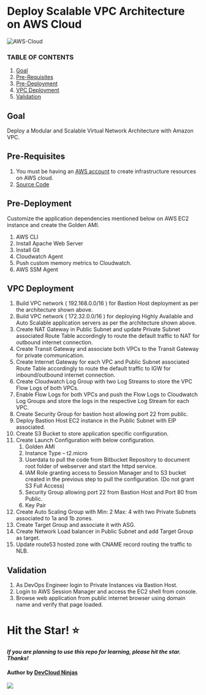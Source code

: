 # Deploy Scalable VPC Architecture on AWS Cloud

![AWS-Cloud](https://imgur.com/AXD50yl.png)

### TABLE OF CONTENTS
1. [Goal](https://github.com/DevCloudNinjas/DevOps-Projects/blob/master/DevOps%20Project-02/Project-02.md#goal)
2. [Pre-Requisites](https://github.com/DevCloudNinjas/DevOps-Projects/blob/master/DevOps%20Project-02/Project-02.md#pre-requisites)
3. [Pre-Deployment](https://github.com/DevCloudNinjas/DevOps-Projects/blob/master/DevOps%20Project-02/Project-02.md#pre-deployment)
4. [VPC Deployment](https://github.com/DevCloudNinjas/DevOps-Projects/blob/master/DevOps%20Project-02/Project-02.md#vpc-deployment)
5. [Validation](https://github.com/DevCloudNinjas/DevOps-Projects/blob/master/DevOps%20Project-02/Project-02.md#validation)

## Goal
Deploy a Modular and Scalable Virtual Network Architecture with Amazon VPC.

## Pre-Requisites
1. You must be having an [AWS account](https://aws.amazon.com/) to create infrastructure resources on AWS cloud.
2. [Source Code](https://github.com/DevCloudNinjas/DevOps-Projects/blob/master/DevOps%20Project-02/html-web-app)

## Pre-Deployment
Customize the application dependencies mentioned below on AWS EC2 instance and create the Golden AMI.

1. AWS CLI
2. Install Apache Web Server
3. Install Git
4. Cloudwatch Agent
5. Push custom memory metrics to Cloudwatch.
6. AWS SSM Agent

## VPC Deployment
1. Build VPC network ( 192.168.0.0/16 ) for Bastion Host deployment as per the architecture shown above.
2. Build VPC network ( 172.32.0.0/16 ) for deploying Highly Available and Auto Scalable application servers as per the architecture shown above.
3. Create NAT Gateway in Public Subnet and update Private Subnet associated Route Table accordingly to route the default traffic to NAT for outbound internet connection.
4. Create Transit Gateway and associate both VPCs to the Transit Gateway  for private communication.
5. Create Internet Gateway for each VPC and Public Subnet associated Route Table accordingly to route the default traffic to IGW for inbound/outbound internet connection.
6. Create Cloudwatch Log Group with two Log Streams to store the VPC Flow Logs of both VPCs.
7. Enable Flow Logs for both VPCs and push the Flow Logs to Cloudwatch Log Groups and store the logs in the respective Log Stream for each VPC.
8. Create Security Group for bastion host allowing port 22 from public.
9. Deploy Bastion Host EC2 instance in the Public Subnet with EIP associated.
10. Create S3 Bucket to store application specific configuration.
11. Create Launch Configuration with below configuration.
    1. Golden AMI
    2. Instance Type – t2.micro
    3. Userdata to pull the code from Bitbucket Repository  to document root folder of webserver and start the httpd service.
    4. IAM Role granting access to Session Manager and to S3 bucket created in the previous step to pull the configuration. (Do  not grant S3 Full Access)
    5. Security Group allowing port 22 from Bastion Host and Port 80 from Public.
    6. Key Pair
12. Create Auto Scaling Group with Min: 2 Max: 4 with two Private Subnets associated to 1a and 1b zones.
13. Create Target Group and associate it with ASG.
14. Create Network Load balancer in Public Subnet and add Target Group as target.
15. Update route53 hosted zone with CNAME record routing the traffic to NLB.

## Validation
1. As DevOps Engineer login to Private Instances via Bastion Host.
2. Login to AWS Session Manager and access the EC2 shell from console.
3. Browse web application from public internet browser using domain name and verify that page loaded.

# Hit the Star! ⭐
***If you are planning to use this repo for learning, please hit the star. Thanks!***

#### Author by [DevCloud Ninjas](https://github.com/DevCloudNinjas)


![](https://imgur.com/ZdiaMeo.gif)